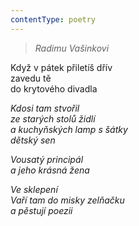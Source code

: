 ```yaml
---
contentType: poetry
---
```


<section>

> 

> _Radimu Vašinkovi_

Když v pátek přiletíš dřív  
zavedu tě  
do krytového divadla

_Kdosi tam stvořil  
ze starých stolů židlí  
a kuchyňských lamp s šátky  
dětský sen_

</section>

<section>

_Vousatý principál  
a jeho krásná žena_

</section>

<section>

_Ve sklepení  
Vaří tam do misky zelňačku  
a pěstují poezii_

</section>
